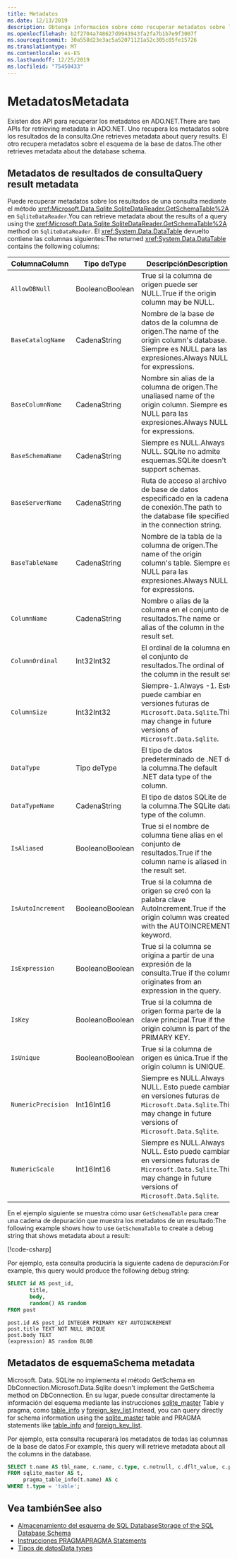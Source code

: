 ```yaml
---
title: Metadatos
ms.date: 12/13/2019
description: Obtenga información sobre cómo recuperar metadatos sobre la base de datos.
ms.openlocfilehash: b2f2704a748627d9943943fa2fa7b1b7e9f3007f
ms.sourcegitcommit: 30a558d23e3ac5a52071121a52c305c85fe15726
ms.translationtype: MT
ms.contentlocale: es-ES
ms.lasthandoff: 12/25/2019
ms.locfileid: "75450433"
---
```

# <a name="metadata"></a><span data-ttu-id="f4f42-103">Metadatos</span><span class="sxs-lookup"><span data-stu-id="f4f42-103">Metadata</span></span>

<span data-ttu-id="f4f42-104">Existen dos API para recuperar los metadatos en ADO.NET.</span><span class="sxs-lookup"><span data-stu-id="f4f42-104">There are two APIs for retrieving metadata in ADO.NET.</span></span> <span data-ttu-id="f4f42-105">Uno recupera los metadatos sobre los resultados de la consulta.</span><span class="sxs-lookup"><span data-stu-id="f4f42-105">One retrieves metadata about query results.</span></span> <span data-ttu-id="f4f42-106">El otro recupera metadatos sobre el esquema de la base de datos.</span><span class="sxs-lookup"><span data-stu-id="f4f42-106">The other retrieves metadata about the database schema.</span></span>

## <a name="query-result-metadata"></a><span data-ttu-id="f4f42-107">Metadatos de resultados de consulta</span><span class="sxs-lookup"><span data-stu-id="f4f42-107">Query result metadata</span></span>

<span data-ttu-id="f4f42-108">Puede recuperar metadatos sobre los resultados de una consulta mediante el método <xref:Microsoft.Data.Sqlite.SqliteDataReader.GetSchemaTable%2A> en `SqliteDataReader`.</span><span class="sxs-lookup"><span data-stu-id="f4f42-108">You can retrieve metadata about the results of a query using the <xref:Microsoft.Data.Sqlite.SqliteDataReader.GetSchemaTable%2A> method on `SqliteDataReader`.</span></span> <span data-ttu-id="f4f42-109">El <xref:System.Data.DataTable> devuelto contiene las columnas siguientes:</span><span class="sxs-lookup"><span data-stu-id="f4f42-109">The returned <xref:System.Data.DataTable> contains the following columns:</span></span>

| <span data-ttu-id="f4f42-110">Columna</span><span class="sxs-lookup"><span data-stu-id="f4f42-110">Column</span></span>             | <span data-ttu-id="f4f42-111">Tipo de</span><span class="sxs-lookup"><span data-stu-id="f4f42-111">Type</span></span>    | <span data-ttu-id="f4f42-112">Descripción</span><span class="sxs-lookup"><span data-stu-id="f4f42-112">Description</span></span>                                                               |
| ------------------ | ------- | ------------------------------------------------------------------------- |
| `AllowDBNull`      | <span data-ttu-id="f4f42-113">Booleano</span><span class="sxs-lookup"><span data-stu-id="f4f42-113">Boolean</span></span> | <span data-ttu-id="f4f42-114">True si la columna de origen puede ser NULL.</span><span class="sxs-lookup"><span data-stu-id="f4f42-114">True if the origin column may be NULL.</span></span>                                    |
| `BaseCatalogName`  | <span data-ttu-id="f4f42-115">Cadena</span><span class="sxs-lookup"><span data-stu-id="f4f42-115">String</span></span>  | <span data-ttu-id="f4f42-116">Nombre de la base de datos de la columna de origen.</span><span class="sxs-lookup"><span data-stu-id="f4f42-116">The name of the origin column's database.</span></span> <span data-ttu-id="f4f42-117">Siempre es NULL para las expresiones.</span><span class="sxs-lookup"><span data-stu-id="f4f42-117">Always NULL for expressions.</span></span>    |
| `BaseColumnName`   | <span data-ttu-id="f4f42-118">Cadena</span><span class="sxs-lookup"><span data-stu-id="f4f42-118">String</span></span>  | <span data-ttu-id="f4f42-119">Nombre sin alias de la columna de origen.</span><span class="sxs-lookup"><span data-stu-id="f4f42-119">The unaliased name of the origin column.</span></span> <span data-ttu-id="f4f42-120">Siempre es NULL para las expresiones.</span><span class="sxs-lookup"><span data-stu-id="f4f42-120">Always NULL for expressions.</span></span>    |
| `BaseSchemaName`   | <span data-ttu-id="f4f42-121">Cadena</span><span class="sxs-lookup"><span data-stu-id="f4f42-121">String</span></span>  | <span data-ttu-id="f4f42-122">Siempre es NULL.</span><span class="sxs-lookup"><span data-stu-id="f4f42-122">Always NULL.</span></span> <span data-ttu-id="f4f42-123">SQLite no admite esquemas.</span><span class="sxs-lookup"><span data-stu-id="f4f42-123">SQLite doesn't support schemas.</span></span>                              |
| `BaseServerName`   | <span data-ttu-id="f4f42-124">Cadena</span><span class="sxs-lookup"><span data-stu-id="f4f42-124">String</span></span>  | <span data-ttu-id="f4f42-125">Ruta de acceso al archivo de base de datos especificado en la cadena de conexión.</span><span class="sxs-lookup"><span data-stu-id="f4f42-125">The path to the database file specified in the connection string.</span></span>         |
| `BaseTableName`    | <span data-ttu-id="f4f42-126">Cadena</span><span class="sxs-lookup"><span data-stu-id="f4f42-126">String</span></span>  | <span data-ttu-id="f4f42-127">Nombre de la tabla de la columna de origen.</span><span class="sxs-lookup"><span data-stu-id="f4f42-127">The name of the origin column's table.</span></span> <span data-ttu-id="f4f42-128">Siempre es NULL para las expresiones.</span><span class="sxs-lookup"><span data-stu-id="f4f42-128">Always NULL for expressions.</span></span>       |
| `ColumnName`       | <span data-ttu-id="f4f42-129">Cadena</span><span class="sxs-lookup"><span data-stu-id="f4f42-129">String</span></span>  | <span data-ttu-id="f4f42-130">Nombre o alias de la columna en el conjunto de resultados.</span><span class="sxs-lookup"><span data-stu-id="f4f42-130">The name or alias of the column in the result set.</span></span>                        |
| `ColumnOrdinal`    | <span data-ttu-id="f4f42-131">Int32</span><span class="sxs-lookup"><span data-stu-id="f4f42-131">Int32</span></span>   | <span data-ttu-id="f4f42-132">El ordinal de la columna en el conjunto de resultados.</span><span class="sxs-lookup"><span data-stu-id="f4f42-132">The ordinal of the column in the result set.</span></span>                              |
| `ColumnSize`       | <span data-ttu-id="f4f42-133">Int32</span><span class="sxs-lookup"><span data-stu-id="f4f42-133">Int32</span></span>   | <span data-ttu-id="f4f42-134">Siempre-1.</span><span class="sxs-lookup"><span data-stu-id="f4f42-134">Always -1.</span></span> <span data-ttu-id="f4f42-135">Esto puede cambiar en versiones futuras de `Microsoft.Data.Sqlite`.</span><span class="sxs-lookup"><span data-stu-id="f4f42-135">This may change in future versions of `Microsoft.Data.Sqlite`.</span></span>   |
| `DataType`         | <span data-ttu-id="f4f42-136">Tipo de</span><span class="sxs-lookup"><span data-stu-id="f4f42-136">Type</span></span>    | <span data-ttu-id="f4f42-137">El tipo de datos predeterminado de .NET de la columna.</span><span class="sxs-lookup"><span data-stu-id="f4f42-137">The default .NET data type of the column.</span></span>                                 |
| `DataTypeName`     | <span data-ttu-id="f4f42-138">Cadena</span><span class="sxs-lookup"><span data-stu-id="f4f42-138">String</span></span>  | <span data-ttu-id="f4f42-139">El tipo de datos SQLite de la columna.</span><span class="sxs-lookup"><span data-stu-id="f4f42-139">The SQLite data type of the column.</span></span>                                       |
| `IsAliased`        | <span data-ttu-id="f4f42-140">Booleano</span><span class="sxs-lookup"><span data-stu-id="f4f42-140">Boolean</span></span> | <span data-ttu-id="f4f42-141">True si el nombre de columna tiene alias en el conjunto de resultados.</span><span class="sxs-lookup"><span data-stu-id="f4f42-141">True if the column name is aliased in the result set.</span></span>                     |
| `IsAutoIncrement`  | <span data-ttu-id="f4f42-142">Booleano</span><span class="sxs-lookup"><span data-stu-id="f4f42-142">Boolean</span></span> | <span data-ttu-id="f4f42-143">True si la columna de origen se creó con la palabra clave AutoIncrement.</span><span class="sxs-lookup"><span data-stu-id="f4f42-143">True if the origin column was created with the AUTOINCREMENT keyword.</span></span>     |
| `IsExpression`     | <span data-ttu-id="f4f42-144">Booleano</span><span class="sxs-lookup"><span data-stu-id="f4f42-144">Boolean</span></span> | <span data-ttu-id="f4f42-145">True si la columna se origina a partir de una expresión de la consulta.</span><span class="sxs-lookup"><span data-stu-id="f4f42-145">True if the column originates from an expression in the query.</span></span>            |
| `IsKey`            | <span data-ttu-id="f4f42-146">Booleano</span><span class="sxs-lookup"><span data-stu-id="f4f42-146">Boolean</span></span> | <span data-ttu-id="f4f42-147">True si la columna de origen forma parte de la clave principal.</span><span class="sxs-lookup"><span data-stu-id="f4f42-147">True if the origin column is part of the PRIMARY KEY.</span></span>                     |
| `IsUnique`         | <span data-ttu-id="f4f42-148">Booleano</span><span class="sxs-lookup"><span data-stu-id="f4f42-148">Boolean</span></span> | <span data-ttu-id="f4f42-149">True si la columna de origen es única.</span><span class="sxs-lookup"><span data-stu-id="f4f42-149">True if the origin column is UNIQUE.</span></span>                                      |
| `NumericPrecision` | <span data-ttu-id="f4f42-150">Int16</span><span class="sxs-lookup"><span data-stu-id="f4f42-150">Int16</span></span>   | <span data-ttu-id="f4f42-151">Siempre es NULL.</span><span class="sxs-lookup"><span data-stu-id="f4f42-151">Always NULL.</span></span> <span data-ttu-id="f4f42-152">Esto puede cambiar en versiones futuras de `Microsoft.Data.Sqlite`.</span><span class="sxs-lookup"><span data-stu-id="f4f42-152">This may change in future versions of `Microsoft.Data.Sqlite`.</span></span> |
| `NumericScale`     | <span data-ttu-id="f4f42-153">Int16</span><span class="sxs-lookup"><span data-stu-id="f4f42-153">Int16</span></span>   | <span data-ttu-id="f4f42-154">Siempre es NULL.</span><span class="sxs-lookup"><span data-stu-id="f4f42-154">Always NULL.</span></span> <span data-ttu-id="f4f42-155">Esto puede cambiar en versiones futuras de `Microsoft.Data.Sqlite`.</span><span class="sxs-lookup"><span data-stu-id="f4f42-155">This may change in future versions of `Microsoft.Data.Sqlite`.</span></span> |

<span data-ttu-id="f4f42-156">En el ejemplo siguiente se muestra cómo usar `GetSchemaTable` para crear una cadena de depuración que muestra los metadatos de un resultado:</span><span class="sxs-lookup"><span data-stu-id="f4f42-156">The following example shows how to use `GetSchemaTable` to create a debug string that shows metadata about a result:</span></span>

[!code-csharp[](../../../../samples/snippets/standard/data/sqlite/ResultMetadataSample/Program.cs?name=snippet_ResultMetadata)]

<span data-ttu-id="f4f42-157">Por ejemplo, esta consulta produciría la siguiente cadena de depuración:</span><span class="sxs-lookup"><span data-stu-id="f4f42-157">For example, this query would produce the following debug string:</span></span>

```sql
SELECT id AS post_id,
       title,
       body,
       random() AS random
FROM post
```

```output
post.id AS post_id INTEGER PRIMARY KEY AUTOINCREMENT
post.title TEXT NOT NULL UNIQUE
post.body TEXT
(expression) AS random BLOB
```

## <a name="schema-metadata"></a><span data-ttu-id="f4f42-158">Metadatos de esquema</span><span class="sxs-lookup"><span data-stu-id="f4f42-158">Schema metadata</span></span>

<span data-ttu-id="f4f42-159">Microsoft. Data. SQLite no implementa el método GetSchema en DbConnection.</span><span class="sxs-lookup"><span data-stu-id="f4f42-159">Microsoft.Data.Sqlite doesn't implement the GetSchema method on DbConnection.</span></span> <span data-ttu-id="f4f42-160">En su lugar, puede consultar directamente la información del esquema mediante las instrucciones [sqlite_master](https://www.sqlite.org/fileformat.html#storage_of_the_sql_database_schema) Table y pragma, como [table_info](https://www.sqlite.org/pragma.html#pragma_table_info) y [foreign_key_list](https://www.sqlite.org/pragma.html#pragma_foreign_key_list).</span><span class="sxs-lookup"><span data-stu-id="f4f42-160">Instead, you can query directly for schema information using the [sqlite_master](https://www.sqlite.org/fileformat.html#storage_of_the_sql_database_schema) table and PRAGMA statements like [table_info](https://www.sqlite.org/pragma.html#pragma_table_info) and [foreign_key_list](https://www.sqlite.org/pragma.html#pragma_foreign_key_list).</span></span>

<span data-ttu-id="f4f42-161">Por ejemplo, esta consulta recuperará los metadatos de todas las columnas de la base de datos.</span><span class="sxs-lookup"><span data-stu-id="f4f42-161">For example, this query will retrieve metadata about all the columns in the database.</span></span>

```sql
SELECT t.name AS tbl_name, c.name, c.type, c.notnull, c.dflt_value, c.pk
FROM sqlite_master AS t,
     pragma_table_info(t.name) AS c
WHERE t.type = 'table';
```

## <a name="see-also"></a><span data-ttu-id="f4f42-162">Vea también</span><span class="sxs-lookup"><span data-stu-id="f4f42-162">See also</span></span>

* [<span data-ttu-id="f4f42-163">Almacenamiento del esquema de SQL Database</span><span class="sxs-lookup"><span data-stu-id="f4f42-163">Storage of the SQL Database Schema</span></span>](https://www.sqlite.org/fileformat.html#storage_of_the_sql_database_schema)
* [<span data-ttu-id="f4f42-164">Instrucciones PRAGMA</span><span class="sxs-lookup"><span data-stu-id="f4f42-164">PRAGMA Statements</span></span>](https://www.sqlite.org/pragma.html)
* [<span data-ttu-id="f4f42-165">Tipos de datos</span><span class="sxs-lookup"><span data-stu-id="f4f42-165">Data types</span></span>](types.md)

